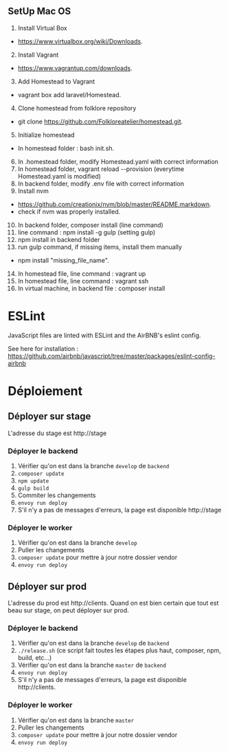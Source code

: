 ## SetUp Mac OS

1. Install Virtual Box
  * https://www.virtualbox.org/wiki/Downloads.
2. Install Vagrant
  * https://www.vagrantup.com/downloads.
3. Add Homestead to Vagrant
  * vagrant box add laravel/Homestead.
4. Clone homestead from folklore repository
  * git clone https://github.com/Folkloreatelier/homestead.git.
5. Initialize homestead
  * In homestead folder : bash init.sh.
6. In .homestead folder, modify Homestead.yaml with correct information
7. In homestead folder, vagrant reload --provision (everytime Homestead.yaml is modified)
8. In backend folder, modify .env file with correct information
9. Install nvm
  * https://github.com/creationix/nvm/blob/master/README.markdown.
  * check if nvm was properly installed.
10. In backend folder, composer install (line command)
11. line command : npm install -g gulp (setting gulp)
12. npm install in backend folder
13. run gulp command, if missing items, install them manually
  * npm install "missing_file_name".
14. In homestead file, line command : vagrant up
15. In homestead file, line command : vagrant ssh
16. In virtual machine, in backend file : composer install

# ESLint

JavaScript files are linted with ESLint and the AirBNB's eslint config.

See here for installation : https://github.com/airbnb/javascript/tree/master/packages/eslint-config-airbnb


# Déploiement

## Déployer sur stage
L'adresse du stage est http://stage

### Déployer le backend
1. Vérifier qu'on est dans la branche `develop` de `backend`
2. `composer update`
3. `npm update`
4. `gulp build`
5. Commiter les changements
6. `envoy run deploy`
7. S'il n'y a pas de messages d'erreurs, la page est disponible http://stage

### Déployer le worker
1. Vérifier qu'on est dans la branche `develop`
2. Puller les changements
3. `composer update` pour mettre à jour notre dossier vendor
4. `envoy run deploy`


## Déployer sur prod
L'adresse du prod est http://clients. Quand on est bien certain que tout est beau sur stage, on peut déployer sur prod.

### Déployer le backend
1. Vérifier qu'on est dans la branche `develop` de `backend`
2. `./release.sh` (ce script fait toutes les étapes plus haut, composer, npm, build, etc...)
3. Vérifier qu'on est dans la branche `master` de `backend`
6. `envoy run deploy`
7. S'il n'y a pas de messages d'erreurs, la page est disponible http://clients.

### Déployer le worker
1. Vérifier qu'on est dans la branche `master`
2. Puller les changements
3. `composer update` pour mettre à jour notre dossier vendor
4. `envoy run deploy`
